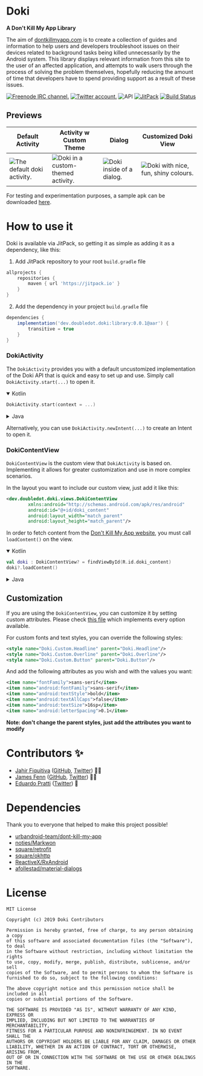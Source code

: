 # Doki 

**A Don't Kill My App Library**

The aim of [dontkillmyapp.com](https://dontkillmyapp.com/problem) is to create
a collection of guides and information to help users and developers
troubleshoot issues on their devices related to background tasks being killed
unnecessarily by the Android system. This library displays relevant
information from this site to the user of an affected application, and attempts
to walk users through the process of solving the problem themselves, hopefully
reducing the amount of time that developers have to spend providing support as
a result of these issues.

[![Freenode IRC channel.](https://img.shields.io/badge/irc.freenode.net-%23%23doubledotlabs-brightgreen.svg)](https://webchat.freenode.net/?channels=%23%23doubledotlabs&uio=MTY9dHJ1ZSY5PXRydWUmMTE9MjE1e1)
[![Twitter account.](https://img.shields.io/badge/twitter-%40doubledotlabs-blue.svg?color=43b4f9&logo=twitter)](https://twitter.com/doubledotlabs)
![API](https://img.shields.io/badge/API-16%2B-34bf49.svg)
[![JitPack](https://jitpack.io/v/dev.doubledot/doki.svg)](https://jitpack.io/#dev.doubledot/doki)
[![Build Status](https://travis-ci.org/DoubleDotLabs/doki.svg?branch=master)](https://travis-ci.org/DoubleDotLabs/doki)

## Previews

| Default Activity | Activity w Custom Theme | Dialog                                  | Customized Doki View |
|------------------|-------------------------|-----------------------------------------|----------------------|
| ![The default doki activity.](https://github.com/DoubleDotLabs/doki/raw/master/art/1.png) | ![Doki in a custom-themed activity.](https://github.com/DoubleDotLabs/doki/raw/master/art/2.png) | ![Doki inside of a dialog.](https://github.com/DoubleDotLabs/doki/raw/master/art/3.png) | ![Doki with nice, fun, shiny colours.](https://github.com/DoubleDotLabs/doki/raw/master/art/4.png) |

For testing and experimentation purposes, a sample apk can be downloaded [here](../../releases).

# How to use it

Doki is available via JitPack, so getting it as simple as adding it as a
dependency, like this:

1. Add JitPack repository to your root `build.gradle` file

```gradle
allprojects {
    repositories {
        maven { url 'https://jitpack.io' }
    }
}
```

2. Add the dependency in your project `build.gradle` file

```gradle
dependencies {
    implementation('dev.doubledot.doki:library:0.0.1@aar') {
        transitive = true
    }
}
```

### DokiActivity

The `DokiActivity` provides you with a default uncustomized implementation
of the Doki API that is quick and easy to set up and use. Simply call
`DokiActivity.start(...)` to open it.

<details open>
<summary>Kotlin</summary>
<p>

```kotlin
DokiActivity.start(context = ...)
```

</p>
</details>

<details>
<summary>Java</summary>
<p>

```java
DokiActivity.start(context);
```

</p>
</details>

Alternatively, you can use `DokiActivity.newIntent(...)` to create an
Intent to open it.

### DokiContentView

`DokiContentView` is the custom view that `DokiActivity` is based on. Implementing
it allows for greater customization and use in more complex scenarios.

In the layout you want to include our custom view, just add it like this:

```xml
<dev.doubledot.doki.views.DokiContentView
        xmlns:android="http://schemas.android.com/apk/res/android"
        android:id="@+id/doki_content"
        android:layout_width="match_parent"
        android:layout_height="match_parent"/>
```

In order to fetch content from the [Don't Kill My App website](https://dontkillmyapp.com/),
you must call `loadContent()` on the view.

<details open>
<summary>Kotlin</summary>
<p>

```kotlin
val doki : DokiContentView? = findViewById(R.id.doki_content)
doki?.loadContent()
```

</p>
</details>

<details>
<summary>Java</summary>
<p>

```java
DokiContentView doki = findViewById(R.id.doki_content);
if (doki != null) doki.loadContent();
```

</p>
</details>

## Customization

If you are using the `DokiContentView`, you can customize it by setting custom attributes.
Please check [this file](https://github.com/DoubleDotLabs/doki/blob/master/app/src/main/res/layout/layout_doki_view_custom.xml)
which implements every option available.

For custom fonts and text styles, you can override the following styles:

```xml
<style name="Doki.Custom.Headline" parent="Doki.Headline"/>
<style name="Doki.Custom.Overline" parent="Doki.Overline"/>
<style name="Doki.Custom.Button" parent="Doki.Button"/>
```

And add the following attributes as you wish and with the values you want:

```xml
<item name="fontFamily">sans-serif</item>
<item name="android:fontFamily">sans-serif</item>
<item name="android:textStyle">bold</item>
<item name="android:textAllCaps">false</item>
<item name="android:textSize">16sp</item>
<item name="android:letterSpacing">0.1</item>
```

**Note: don't change the parent styles, just add the attributes you want to modify**

# Contributors :sparkles:

* [Jahir Fiquitiva](https://jahir.xyz/) ([GitHub](https://github.com/jahirfiquitiva/), [Twitter](https://twitter.com/jahirfiquitiva)) :man_technologist:
* [James Fenn](https://jfenn.me/) ([GitHub](https://github.com/fennifith/), [Twitter](https://twitter.com/fennifith)) :man_technologist:
* [Eduardo Pratti](https://pratti.design) ([Twitter](https://twitter.com/edpratti)) :art:

# Dependencies

Thank you to everyone that helped to make this project possible!

- [urbandroid-team/dont-kill-my-app](https://github.com/urbandroid-team/dont-kill-my-app)
- [noties/Markwon](https://github.com/noties/Markwon)
- [square/retrofit](https://github.com/square/retrofit)
- [square/okhttp](https://github.com/square/okhttp)
- [ReactiveX/RxAndroid](https://github.com/ReactiveX/RxAndroid)
- [afollestad/material-dialogs](https://github.com/afollestad/material-dialogs)

# License

```
MIT License

Copyright (c) 2019 Doki Contributors

Permission is hereby granted, free of charge, to any person obtaining a copy
of this software and associated documentation files (the "Software"), to deal
in the Software without restriction, including without limitation the rights
to use, copy, modify, merge, publish, distribute, sublicense, and/or sell
copies of the Software, and to permit persons to whom the Software is
furnished to do so, subject to the following conditions:

The above copyright notice and this permission notice shall be included in all
copies or substantial portions of the Software.

THE SOFTWARE IS PROVIDED "AS IS", WITHOUT WARRANTY OF ANY KIND, EXPRESS OR
IMPLIED, INCLUDING BUT NOT LIMITED TO THE WARRANTIES OF MERCHANTABILITY,
FITNESS FOR A PARTICULAR PURPOSE AND NONINFRINGEMENT. IN NO EVENT SHALL THE
AUTHORS OR COPYRIGHT HOLDERS BE LIABLE FOR ANY CLAIM, DAMAGES OR OTHER
LIABILITY, WHETHER IN AN ACTION OF CONTRACT, TORT OR OTHERWISE, ARISING FROM,
OUT OF OR IN CONNECTION WITH THE SOFTWARE OR THE USE OR OTHER DEALINGS IN THE
SOFTWARE.
```
